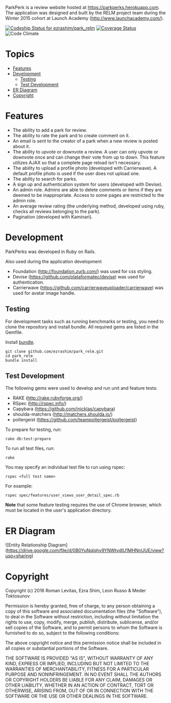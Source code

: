 
ParkPerk is a review website hosted at https://parkperks.herokuapp.com.  The application was designed and built by the RELM project team during the Winter 2015 cohort at Launch Academy (http://www.launchacademy.com/).

[ ![Codeship Status for ezrashim/park_relm](https://codeship.com/projects/43a8c850-953e-0133-ea74-520d149e6bdf/status?branch=master)](https://codeship.com/projects/125143)
[![Coverage Status](https://coveralls.io/repos/ezrashim/park_relm/badge.svg?branch=master&service=github)](https://coveralls.io/github/ezrashim/park_relm?branch=master)
![Code Climate](https://codeclimate.com/github/ezrashim/park_relm.png)

# Topics

- [Features](#features)
- [Development](#development)
    - [Testing](#testing)
    - [Test Development](#test-development)
- [ER Diagram](#er-diagram)
- [Copyright](#copyright)

# Features

- The ability to add a park for review.
- The ability to rate the park and to create comment on it.
- An email is sent to the creator of a park when a new review is posted about it.
- The ability to upvote or downvote a review. A user can only upvote or downvote once and can change their vote from up to down. This feature utilizes AJAX so that a complete page reload isn't necessary.
- The ability to upload a profile photo (developed with Carrierwave). A default profile photo is used if the user does not upload one.
- The ability to search for parks.
- A sign up and authentication system for users (developed with Devise).
- An admin role. Admins are able to delete comments or items if they are deemed to be inappropriate.  Access to some pages are restricted to the admin role.
- An average review rating (the underlying method, developed using ruby, checks all reviews belonging to the park).
- Pagination (developed with Kaminari).

# Development

ParkPerks was developed in Ruby on Rails.

Also used during the application development

- Foundation (http://foundation.zurb.com/) was used for css styling.
- Devise (https://github.com/plataformatec/devise) was used for authentication.
- Carrierwave (https://github.com/carrierwaveuploader/carrierwave) was used for avatar image handle.

## Testing

For development tasks such as running benchmarks or testing, you need to clone the repository and install bundle.  All required gems are listed in the Gemfile.

Install [bundle](http://bundler.io/).

    git clone github.com/ezrashim/park_relm.git
    cd park_relm
    bundle install

## Test Development

The following gems were used to develop and run unit and feature tests:
- RAKE (http://rake.rubyforge.org/)
- RSpec (http://rspec.info/)
- Capybara (https://github.com/jnicklas/capybara)
- shoulda-matchers (http://matchers.shoulda.io/)
- poltergeist (https://github.com/teampoltergeist/poltergeist)

To prepare for testing, run:

    rake db:test:prepare

To run all test files, run:

    rake

You may specify an individual test file to run using rspec:

    rspec <full test name>

For example:

    rspec spec/features/user_views_user_detail_spec.rb

**Note** that some feature testing requires the use of Chrome browser, which must be located in the user's application directory.

# ER Diagram

![Entity Relationship Diagram] (https://drive.google.com/file/d/0B0YuNqlqhv9YNWtydlU1MHNnUUE/view?usp=sharing)

# Copyright

Copyright (c) 2016 Roman Levitas, Ezra Shim, Leon Russo & Meder Toktosunov

Permission is hereby granted, free of charge, to any person obtaining a copy of this software and associated documentation files (the "Software"), to deal in the Software without restriction, including without limitation the rights to use, copy, modify, merge, publish, distribute, sublicense, and/or sell copies of the Software, and to permit persons to whom the Software is furnished to do so, subject to the following conditions:

The above copyright notice and this permission notice shall be included in all copies or substantial portions of the Software.

THE SOFTWARE IS PROVIDED "AS IS", WITHOUT WARRANTY OF ANY KIND, EXPRESS OR IMPLIED, INCLUDING BUT NOT LIMITED TO THE WARRANTIES OF MERCHANTABILITY, FITNESS FOR A PARTICULAR PURPOSE AND NONINFRINGEMENT. IN NO EVENT SHALL THE AUTHORS OR COPYRIGHT HOLDERS BE LIABLE FOR ANY CLAIM, DAMAGES OR OTHER LIABILITY, WHETHER IN AN ACTION OF CONTRACT, TORT OR OTHERWISE, ARISING FROM, OUT OF OR IN CONNECTION WITH THE SOFTWARE OR THE USE OR OTHER DEALINGS IN THE SOFTWARE.
